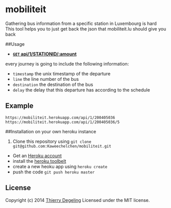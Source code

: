 mobiliteit
==========

Gathering bus information from a specific station in Luxembourg is hard
This tool helps you to just get back the json that mobiliteit.lu should give you back

##Usage
- **[<code>GET</code> api/1/STATIONID/:amount](https://mobiliteit.herokuapp.com/api/1/200405036/5)**

every journey is going to include the following information:
- <code>timestamp</code> the unix timestamp of the departure
- <code>line</code> the line number of the bus
- <code>destination</code> the destination of the bus
- <code>delay</code> the delay that this departure has according to the schedule

## Example

    https://mobiliteit.herokuapp.com/api/1/200405036
    https://mobiliteit.herokuapp.com/api/1/200405036/5

##Installation on your own heroku instance

1. Clone this repository using `git clone git@github.com:Kaweechelchen/mobiliteit.git`
* Get an [Heroku account](https://id.heroku.com/signup)
* install the [heroku toolbelt](https://toolbelt.heroku.com/)
* create a new heoku app using `heroku create`
* push the code `git push heroku master`

## License
Copyright (c) 2014 [Thierry Degeling](https://github.com/Kaweechelchen)
Licensed under the MIT license.
